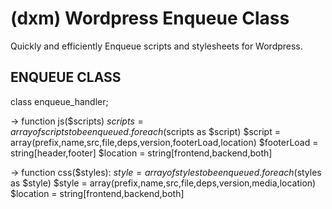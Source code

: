 (dxm) Wordpress Enqueue Class
==============
Quickly and efficiently Enqueue scripts and stylesheets for Wordpress.



ENQUEUE CLASS
-------------

class enqueue_handler;

->	function js($scripts) 
	$scripts = array of scripts to be enqueued. 
		foreach ($scripts as $script) 
		$script = array(prefix,name,src,file,deps,version,footerLoad,location) 
		$footerLoad = string[header,footer]
		$location = string[frontend,backend,both]

->	function css($styles): 
	$style = array of styles to be enqueued.
		foreach ($styles as $style)
		$style = array(prefix,name,src,file,deps,version,media,location)
		$location = string[frontend,backend,both]
